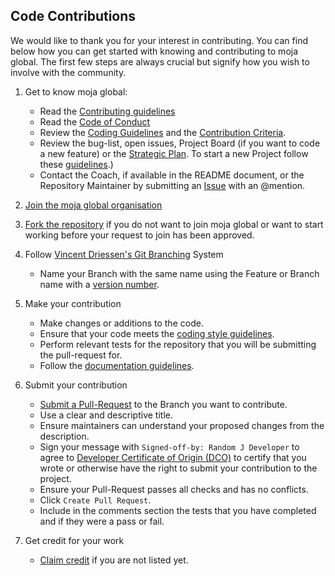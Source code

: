 ## Code Contributions

We would like to thank you for your interest in contributing. You can find below how you can get started with knowing and contributing to moja global. The first few steps are always crucial but signify how you wish to involve with the community.

1.  Get to know moja global:

    -   Read the [Contributing guidelines](https://github.com/moja-global/About-moja-global/blob/master/CONTRIBUTING.md)
    -   Read the [Code of Conduct](https://github.com/moja-global/.github/blob/master/CODE_OF_CONDUCT.md)
    -   Review the [Coding Guidelines](https://github.com/moja-global/.github/blob/master/Governance/Coding-Guidelines.md) and the [Contribution Criteria](https://github.com/moja-global/.github/blob/master/Governance/Contribution-Criteria.md).
    -   Review the bug-list, open issues, Project Board (if you want to code a new feature) or the [Strategic Plan](https://github.com/moja-global/About-moja-global/blob/master/Governance/Strategic-Plan.md). To start a new Project follow these [guidelines](https://github.com/moja-global/About-moja-global/blob/master/Contributing/How-to-Start-a-New-Project.md).) 
    -   Contact the Coach, if available in the README document, or the Repository Maintainer by submitting an [Issue](https://github.com/moja-global/About-moja-global/blob/master/Contributing/How-to-Provide-User-Feedback.md) with an @mention.  

2.  [Join the moja global organisation](https://github.com/moja-global/About-moja-global/blob/master/Contributing/How-to-Join-moja-global.md)  

3.  [Fork the repository](https://help.github.com/en/articles/fork-a-repo) if you do not want to join moja global or want to start working before your request to join has been approved.

4.  Follow [Vincent Driessen's Git Branching](https://nvie.com/posts/a-successful-git-branching-model/) System

    -   Name your Branch with the same name using the Feature or Branch name with a [version number](https://github.com/moja-global/About-moja-global/blob/master/Contributing/How-to-Assign-a-Version.md).

5.  Make your contribution

    -   Make changes or additions to the code.
    -  Ensure that your code meets the [coding style guidelines](https://github.com/moja-global/About-moja-global/blob/master/Governance/Coding-Guidelines.md).
    - Perform relevant tests for the repository that you will be submitting the pull-request for.
    -   Follow the [documentation guidelines](https://github.com/moja-global/About-moja-global/blob/master/Contributing/How-to-Document-Your-Contribution.md).

6.  Submit your contribution

    -   [Submit a Pull-Request](https://github.com/moja-global/About-moja-global/blob/master/Contributing/How-to-Submit-a-Pull-Request.md) to the Branch you want to contribute.
    -   Use a clear and descriptive title.
    -   Ensure maintainers can understand your proposed changes from the description.
    -   Sign your message with `Signed-off-by: Random J Developer` to agree to [Developer Certificate of Origin (DCO)](https://developercertificate.org/) to certify that you wrote or otherwise have the right to submit your contribution to the project.
    -   Ensure your Pull-Request passes all checks and has no conflicts.
    -   Click `Create Pull Request`.
    -   Include in the comments section the tests that you have completed and if they were a pass or fail.

7.  Get credit for your work

    -   [Claim credit](https://github.com/moja-global/About-moja-global/blob/master/Contributing/How-to-Get-Credit-for-Your-Contribution.md) if you are not listed yet.

